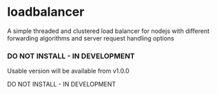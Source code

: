 # loadbalancer
A simple threaded and clustered load balancer for nodejs with different forwarding algorithms and server request handling options

### DO NOT INSTALL - IN DEVELOPMENT
Usable version will be available from v1.0.0

DO NOT INSTALL - IN DEVELOPMENT
<!-- 
### Architechure

require("loadbalancer") => process cluster => child worker thread =>  -->

